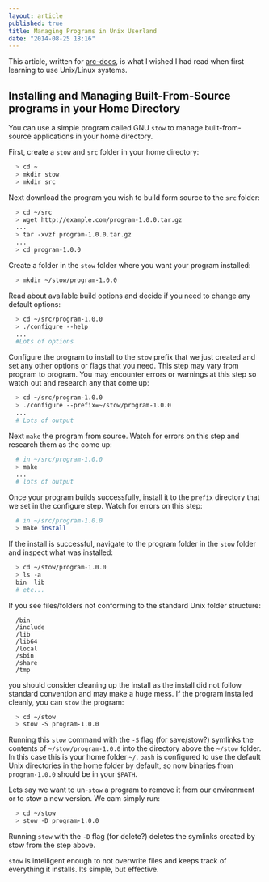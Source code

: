 ```yaml
---
layout: article
published: true
title: Managing Programs in Unix Userland
date: "2014-08-25 18:16"
---
```


This article, written for [arc-docs](http://arc-docs.readthedocs.org/en/latest/getting-started.html#setting-up-programs-in-your-home-directory), is what I wished I had read when first learning to use Unix/Linux systems.

## Installing and Managing Built-From-Source programs in your Home Directory

You can use a simple program called GNU `stow` to manage built-from-source applications in your  home directory.

First, create a `stow` and `src` folder in your home directory:

```sh
  > cd ~
  > mkdir stow
  > mkdir src
```

Next download the program you wish to build form source to the `src` folder:

```sh
  > cd ~/src
  > wget http://example.com/program-1.0.0.tar.gz
  ...
  > tar -xvzf program-1.0.0.tar.gz
  ...
  > cd program-1.0.0
```

Create a folder in the `stow` folder where you want your program installed:

```sh
  > mkdir ~/stow/program-1.0.0
```

Read about available build options and decide if you need to change any default options:

```sh
  > cd ~/src/program-1.0.0
  > ./configure --help
  ...
  #Lots of options
```

Configure the program to install to the `stow` prefix that we just created and set any other options or flags that you need.  This step may vary from program to program.  You may encounter errors or warnings at this step so watch out and research any that come up:

```sh
  > cd ~/src/program-1.0.0
  > ./configure --prefix=~/stow/program-1.0.0
  ...
  # Lots of output
```

Next `make` the program from source.  Watch for errors on this step and research them as the come up:

```sh
  # in ~/src/program-1.0.0
  > make
  ...
  # lots of output
```

Once your program builds successfully, install it to the `prefix` directory that we set in the configure step.  Watch for errors on this step:

```sh
  # in ~/src/program-1.0.0
  > make install
```

If the install is successful, navigate to the program folder in the `stow` folder and inspect what was installed:

```sh
  > cd ~/stow/program-1.0.0
  > ls -a
  bin  lib
  # etc...
```

If you see files/folders not conforming to the standard Unix folder structure:

```
  /bin
  /include
  /lib
  /lib64
  /local
  /sbin
  /share
  /tmp
```

you should consider cleaning up the install as the install did not follow standard convention and may make a huge mess.  If the program installed cleanly, you can `stow` the program:

```sh
  > cd ~/stow
  > stow -S program-1.0.0
```

Running this `stow` command with the `-S` flag (for save/stow?) symlinks the contents of `~/stow/program-1.0.0` into the directory above the `~/stow` folder.  In this case this is your home folder `~/`.  `bash` is configured to use the default Unix directories in the home folder by default, so now binaries from `program-1.0.0` should be in your `$PATH`.

Lets say we want to un-`stow` a program to remove it from our environment or to stow a new version.  We cam simply run:

```sh
  > cd ~/stow
  > stow -D program-1.0.0
```

Running `stow` with the `-D` flag (for delete?) deletes the symlinks created by stow from the step above.

`stow` is intelligent enough to not overwrite files and keeps track of everything it installs.  Its simple, but effective.